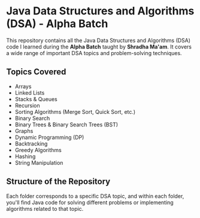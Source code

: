 # Java Data Structures and Algorithms (DSA) - Alpha Batch

This repository contains all the Java Data Structures and Algorithms (DSA) code I learned during the **Alpha Batch** taught by **Shradha Ma'am**. It covers a wide range of important DSA topics and problem-solving techniques.

## Topics Covered

- Arrays
- Linked Lists
- Stacks & Queues
- Recursion
- Sorting Algorithms (Merge Sort, Quick Sort, etc.)
- Binary Search
- Binary Trees & Binary Search Trees (BST)
- Graphs
- Dynamic Programming (DP)
- Backtracking
- Greedy Algorithms
- Hashing
- String Manipulation

## Structure of the Repository

Each folder corresponds to a specific DSA topic, and within each folder, you'll find Java code for solving different problems or implementing algorithms related to that topic.

